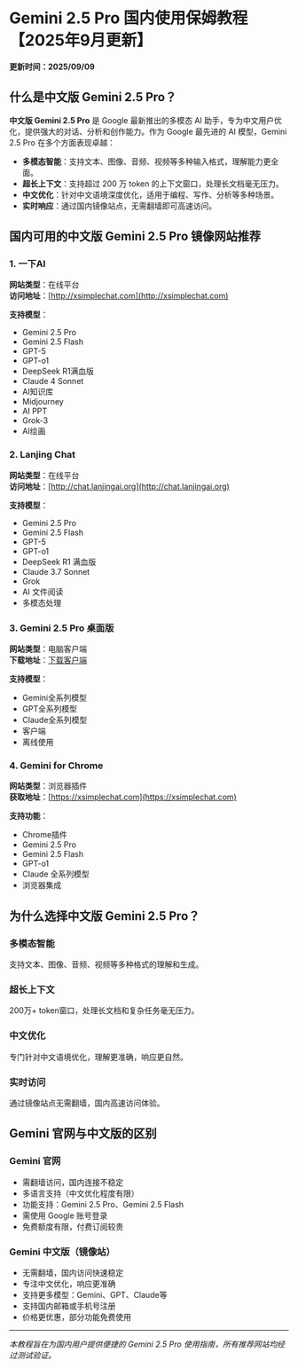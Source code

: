 # Gemini 2.5 Pro 国内使用保姆教程【2025年9月更新】

**更新时间：2025/09/09** 

## 什么是中文版 Gemini 2.5 Pro？

**中文版 Gemini 2.5 Pro** 是 Google 最新推出的多模态 AI 助手，专为中文用户优化，提供强大的对话、分析和创作能力。作为 Google 最先进的 AI 模型，Gemini 2.5 Pro 在多个方面表现卓越：

- **多模态智能**：支持文本、图像、音频、视频等多种输入格式，理解能力更全面。
- **超长上下文**：支持超过 200 万 token 的上下文窗口，处理长文档毫无压力。
- **中文优化**：针对中文语境深度优化，适用于编程、写作、分析等多种场景。
- **实时响应**：通过国内镜像站点，无需翻墙即可高速访问。

## 国内可用的中文版 Gemini 2.5 Pro 镜像网站推荐

### 1. 一下AI
**网站类型**：在线平台  
**访问地址**：[http://xsimplechat.com](http://xsimplechat.com)

**支持模型**：
- Gemini 2.5 Pro
- Gemini 2.5 Flash
- GPT-5
- GPT-o1
- DeepSeek R1满血版
- Claude 4 Sonnet
- AI知识库
- Midjourney
- AI PPT
- Grok-3
- AI绘画

### 2. Lanjing Chat
**网站类型**：在线平台  
**访问地址**：[http://chat.lanjingai.org](http://chat.lanjingai.org)

**支持模型**：
- Gemini 2.5 Pro
- Gemini 2.5 Flash
- GPT-5
- GPT-o1
- DeepSeek R1 满血版
- Claude 3.7 Sonnet
- Grok
- AI 文件阅读
- 多模态处理

### 3. Gemini 2.5 Pro 桌面版
**网站类型**：电脑客户端  
**下载地址**：[下载客户端](https://xsimplechat.com/app_client/XSimpleChat-windows.zip)

**支持模型**：
- Gemini全系列模型
- GPT全系列模型
- Claude全系列模型
- 客户端
- 离线使用

### 4. Gemini for Chrome
**网站类型**：浏览器插件  
**获取地址**：[https://xsimplechat.com](https://xsimplechat.com)

**支持功能**：
- Chrome插件
- Gemini 2.5 Pro
- Gemini 2.5 Flash
- GPT-o1
- Claude 全系列模型
- 浏览器集成

## 为什么选择中文版 Gemini 2.5 Pro？

### 多模态智能
支持文本、图像、音频、视频等多种格式的理解和生成。

### 超长上下文
200万+ token窗口，处理长文档和复杂任务毫无压力。

### 中文优化 
专门针对中文语境优化，理解更准确，响应更自然。

### 实时访问
通过镜像站点无需翻墙，国内高速访问体验。

## Gemini 官网与中文版的区别

### Gemini 官网
- 需翻墙访问，国内连接不稳定
- 多语言支持（中文优化程度有限）
- 功能支持：Gemini 2.5 Pro、Gemini 2.5 Flash
- 需使用 Google 账号登录
- 免费额度有限，付费订阅较贵

### Gemini 中文版（镜像站）
- 无需翻墙，国内访问快速稳定
- 专注中文优化，响应更准确
- 支持更多模型：Gemini、GPT、Claude等
- 支持国内邮箱或手机号注册
- 价格更优惠，部分功能免费使用

---

*本教程旨在为国内用户提供便捷的 Gemini 2.5 Pro 使用指南，所有推荐网站均经过测试验证。*
